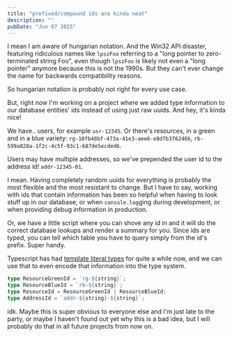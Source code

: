 ```yaml
---
title: "prefixed/compound ids are kinda neat"
description: ""
pubDate: "Jun 07 2025"
---
```


I mean I am aware of hungarian notation. And the Win32 API disaster, featuring ridiculous names like `lpszFoo` referring to a "long pointer to zero-terminated string Foo", even though `lpszFoo` is likely not even a "long pointer" anymore because this is not the 1990s. But they can't ever change the name for backwards compatibility reasons.

So hungarian notation is probably not right for every use case.

But, right now I'm working on a project where we added type information to our database entities' ids instead of using just raw uuids. And hey, it's kinda nice!

We have.. users, for example `usr-12345`.
Or there's resources, in a green and in a blue variety: `rg-10fb48bf-473a-41e3-aee6-e8d7b376246b`, `rb-599a828a-1f2c-4c5f-93c1-687de5ecded6`.

Users may have multiple addresses, so we've prepended the user id to the address id! `addr-12345-01`.

I mean. Having completely random uuids for everything is probably the most flexible and the most resistant to change. But I have to say, working with ids that contain information has been so helpful when having to look stuff up in our database, or when `console.log`ging during development, or when providing debug information in production.

Or, we have a little script where you can shove any id in and it will do the correct database lookups and render a summary for you. Since ids are typed, you can tell which table you have to query simply from the id's prefix. Super handy.

Typescript has had [template literal types](https://www.typescriptlang.org/docs/handbook/2/template-literal-types.html) for quite a while now, and we can use that to even encode that information into the type system.

```typescript
type ResourceGreenId = `rg-${string}`;
type ResourceBlueId = `rb-${string}`;
type ResourceId = ResourceGreenId | ResourceBlueId;
type AddressId = `addr-${string}-${string}`;
```

idk. Maybe this is super obvious to everyone else and I'm just late to the party, or maybe I haven't found out yet why this is a bad idea, but I will probably do that in all future projects from now on.
